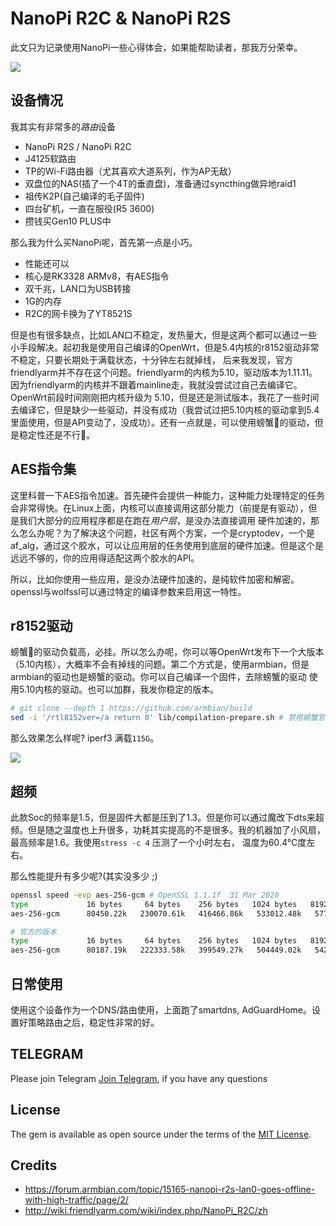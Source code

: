 # NanoPi R2C &amp; NanoPi R2S

此文只为记录使用NanoPi一些心得体会，如果能帮助读者，那我万分荣幸。

![](http://wiki.friendlyarm.com/wiki/images/6/68/NanoPi_R2C-1.jpg)

## 设备情况

我其实有非常多的*路由*设备

- NanoPi R2S / NanoPi R2C
- J4125软路由
- TP的Wi-Fi路由器（尤其喜欢大道系列，作为AP无敌）
- 双盘位的NAS(插了一个4T的垂直盘)，准备通过syncthing做异地raid1
- 祖传K2P(自己编译的毛子固件)
- 四台矿机，一直在服役(R5 3600)
- 攒钱买Gen10 PLUS中

那么我为什么买NanoPi呢，首先第一点是小巧。

- 性能还可以
- 核心是RK3328 ARMv8，有AES指令
- 双千兆，LAN口为USB转接
- 1G的内存
- R2C的网卡换为了YT8521S

但是也有很多缺点，比如LAN口不稳定，发热量大，但是这两个都可以通过一些小手段解决。起初我是使用自己编译的OpenWrt，但是5.4内核的r8152驱动非常不稳定，只要长期处于满载状态，十分钟左右就掉线，
后来我发现，官方friendlyarm并不存在这个问题。friendlyarm的内核为5.10，驱动版本为1.11.11。因为friendlyarm的内核并不跟着mainline走，我就没尝试过自己去编译它。OpenWrt前段时间刚刚把内核升级为
5.10，但是还是测试版本，我花了一些时间去编译它，但是缺少一些驱动，并没有成功（我尝试过把5.10内核的驱动拿到5.4里面使用，但是API变动了，没成功）。还有一点就是，可以使用螃蟹🦀️的驱动，但是稳定性还是不行🙅。

## AES指令集

这里科普一下AES指令加速。首先硬件会提供一种能力，这种能力处理特定的任务会非常得快。在Linux上面，内核可以直接调用这部分能力（前提是有驱动），但是我们大部分的应用程序都是在跑在*用户层*，是没办法直接调用
硬件加速的，那么怎么办呢？为了解决这个问题，社区有两个方案，一个是cryptodev，一个是af_alg，通过这个胶水，可以让应用层的任务使用到底层的硬件加速。但是这个是远远不够的，你的应用得适配这两个胶水的API。

所以，比如你使用一些应用，是没办法硬件加速的，是纯软件加密和解密。openssl与wolfssl可以通过特定的编译参数来启用这一特性。

## r8152驱动

螃蟹🦀️的驱动负载高，必挂。所以怎么办呢，你可以等OpenWrt发布下一个大版本（5.10内核），大概率不会有掉线的问题。第二个方式是，使用armbian，但是armbian的驱动也是螃蟹的驱动。你可以自己编译一个固件，去除螃蟹的驱动
使用5.10内核的驱动。也可以加群，我发你稳定的版本。

```bash
# git clone --depth 1 https://github.com/armbian/build
sed -i '/rtl8152ver=/a return 0' lib/compilation-prepare.sh # 禁用螃蟹官方的驱动
```

那么效果怎么样呢? iperf3 满载`115G`。

![](https://i.imgur.com/wysURIC.png)

## 超频

此款Soc的频率是1.5，但是固件大都是压到了1.3。但是你可以通过魔改下dts来超频。但是随之温度也上升很多，功耗其实提高的不是很多。我的机器加了小风扇，最高频率是1.6。我使用`stress -c 4` 压测了一个小时左右，
温度为60.4°C度左右。

那么性能提升有多少呢?(其实没多少 ;)

```bash
openssl speed -evp aes-256-gcm # OpenSSL 1.1.1f  31 Mar 2020
type             16 bytes     64 bytes    256 bytes   1024 bytes   8192 bytes  16384 bytes
aes-256-gcm      80450.22k   230070.61k   416466.86k   533012.48k   577901.91k   579873.45k

# 官方的版本
type             16 bytes     64 bytes    256 bytes   1024 bytes   8192 bytes  16384 bytes
aes-256-gcm      80187.19k   222333.58k   399549.27k   504449.02k   542182.06k   545855.70k
```
## 日常使用

使用这个设备作为一个DNS/路由使用，上面跑了smartdns, AdGuardHome。设置好策略路由之后，稳定性非常的好。


## TELEGRAM
Please join Telegram [Join Telegram](https://t.me/hackintash), if you have any questions

## License

The gem is available as open source under the terms of the [MIT License](https://opensource.org/licenses/MIT).

## Credits

- https://forum.armbian.com/topic/15165-nanopi-r2s-lan0-goes-offline-with-high-traffic/page/2/
- http://wiki.friendlyarm.com/wiki/index.php/NanoPi_R2C/zh
